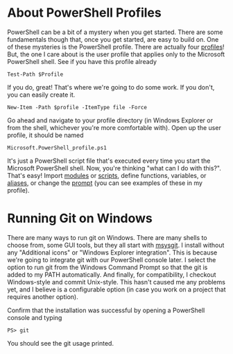 About PowerShell Profiles
==========
PowerShell can be a bit of a mystery when you get started. There are some fundamentals though that, once you get started, are easy to build on. One of these mysteries is the PowerShell profile. There are actually four [profiles](http://msdn.microsoft.com/en-us/library/bb613488.aspx)! But, the one I care about is the user profile that applies only to the Microsoft PowerShell shell. See if you have this profile already

    Test-Path $Profile
    
If you do, great! That's where we're going to do some work. If you don't, you can easily create it.

    New-Item -Path $profile -ItemType file -Force

Go ahead and navigate to your profile directory (in Windows Explorer or from the shell, whichever you're more comfortable with). Open up the user profile, it should be named

    Microsoft.PowerShell_profile.ps1
    
It's just a PowerShell script file that's executed every time you start the Microsoft PowerShell shell. Now, you're thinking "what can I do with this?". That's easy! Import [modules](http://msdn.microsoft.com/en-us/library/dd878324.aspx) or [scripts](http://technet.microsoft.com/en-us/library/ee176949.aspx), define functions, variables, or [aliases](http://technet.microsoft.com/en-us/library/ee176913.aspx), or change the [prompt](http://technet.microsoft.com/en-us/library/dd347633.aspx) (you can see examples of these in my profile).

Running Git on Windows
==========
There are many ways to run git on Windows. There are many shells to choose from, some GUI tools, but they all start with [msysgit](http://code.google.com/p/msysgit/). I install without any "Additional icons" or "Windows Explorer integration". This is because we're going to integrate git with our PowerShell console later. I select the option to run git from the Windows Command Prompt so that the git is added to my PATH automatically. And finally, for compatibility, I checkout Windows-style and commit Unix-style. This hasn't caused me any problems yet, and I believe is a configurable option (in case you work on a project that requires another option).

Confirm that the installation was successful by opening a PowerShell console and typing

    PS> git

You should see the git usage printed.